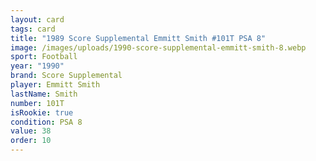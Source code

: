 ```yaml
---
layout: card
tags: card
title: "1989 Score Supplemental Emmitt Smith #101T PSA 8"
image: /images/uploads/1990-score-supplemental-emmitt-smith-8.webp
sport: Football
year: "1990"
brand: Score Supplemental
player: Emmitt Smith
lastName: Smith
number: 101T
isRookie: true
condition: PSA 8
value: 38
order: 10
---
```

